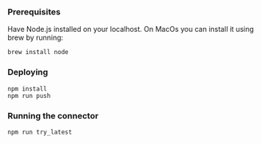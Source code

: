 ### Prerequisites
Have Node.js installed on your localhost. On MacOs you can install it using brew by running:
```
brew install node
```

### Deploying
```
npm install
npm run push
```

### Running the connector
```
npm run try_latest
```
